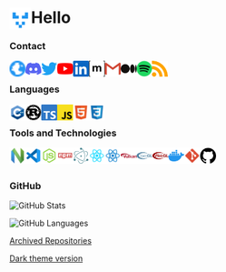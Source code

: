 
# Hello <img align="left" alt="Node.js" width="38px" src="./icons/pfp.png" />

### Contact

[<img align="left" alt="Website" width="28px" src="./icons/globe.svg" />](https://oliverkovacs.dev)
[<img align="left" alt="Discord" width="28px" src="./icons/discord.svg" />](https://oliverkovacs.dev/html/discord.html)
[<img align="left" alt="Twitter" width="28px" src="./icons/twitter.svg" />](https://twitter.com/oliverkovacsdev)
[<img align="left" alt="YouTube" width="28px" src="./icons/youtube.svg" />](https://www.youtube.com/channel/UCjSxk8Bg9vRKUXrSI3ZIvAg)
[<img align="left" alt="LinkedIn" height="28px" src="./icons/linkedin.svg">](https://www.linkedin.com/in/oliver-k-a57129201)
[<img align="left" alt="Matrix" width="28px" src="./icons/matrix.svg" />](https://matrix.to/#/@dnydxn:matrix.org)
[<img align="left" alt="Email" width="28px" src="./icons/gmail.svg" />](mailto:oliver.kovacs.dev@gmail.com)
[<img align="left" alt="Medium" width="28px" src="./icons/medium.svg" />](https://oliverkovacs.medium.com/)
[<img align="left" alt="Spotify" height="28px" src="./icons/spotify.svg">](https://open.spotify.com/user/oliverkovacs)
[<img align="left" alt="RSS" height="28px" src="./icons/rss.svg">](https://oliverkovacs.dev/feed.xml)


<br />

### Languages

[<img align="left" alt="C++" width="28px" src="./icons/cpp.svg" />](https://isocpp.org/)
[<img align="left" alt="Rust" width="28px" src="./icons/rust.svg" />](https://www.rust-lang.org/)
[<img align="left" alt="TypeScript" width="28px" src="./icons/typescript.svg" />](https://www.typescriptlang.org/)
[<img align="left" alt="JavaScript" width="28px" src="./icons/js.svg" />](https://en.wikipedia.org/wiki/JavaScript)
[<img align="left" alt="HTML5" width="28px" src="./icons/html.svg" />](https://html.spec.whatwg.org/)
[<img align="left" alt="CSS3" width="28px" src="./icons/css.svg" />](https://www.w3.org/TR/CSS2/)

<br />

### Tools and Technologies

[<img align="left" alt="Neovim" width="28px" src="./icons/nvim.svg" />](https://neovim.io/)
[<img align="left" alt="Visual Studio Code" width="28px" src="./icons/vscode.svg" />](https://code.visualstudio.com/)
[<img align="left" alt="Node.js" width="28px" src="./icons/node.svg" />](https://nodejs.org/en/)
[<img align="left" alt="npm" width="28px" src="./icons/npm.svg" />](https://www.npmjs.com/)
[<img align="left" alt="Electron" width="28px" src="./icons/electron.svg" />](https://www.electronjs.org/)
[<img align="left" alt="React" width="28px" src="./icons/reactjs.svg" />](https://reactjs.org/)
[<img align="left" alt="React Native" width="28px" src="./icons/reactts.svg" />](https://reactnative.dev/)
[<img align="left" alt="Vulkan" width="28px" src="./icons/vulkan.svg" />](https://www.vulkan.org/)
[<img align="left" alt="OpenGL" width="28px" src="./icons/opengl.svg" />](https://www.khronos.org/opengl/)
[<img align="left" alt="WebGL" width="28px" src="./icons/webgl.svg" />](https://www.khronos.org/webgl/)
[<img align="left" alt="Docker" width="28px" src="./icons/docker.svg" />](https://www.docker.com/)
[<img align="left" alt="git" width="28px" src="./icons/git.svg" />](https://git-scm.com/)
[<img align="left" alt="GitHub" width="28px" src="./icons/github.svg" />](https://github.com/)

<br />
<br />


### GitHub

<img alt="GitHub Stats" src="https://github-readme-stats-git-master.oliverkovacs.vercel.app/api?username=OliverKovacs&show_icons=true?" />&nbsp;

<img alt="GitHub Languages" src="https://github-readme-stats-git-master.oliverkovacs.vercel.app/api/top-langs/?username=OliverKovacs&layout=compact&show_owner=true&exclude_repo=dotfiles,OliverKovacs.github.io,website" />


[Archived Repositories](https://github.com/OliverKovacsArchived)

[Dark theme version](https://github.com/OliverKovacs/OliverKovacs/blob/main/README.md)
